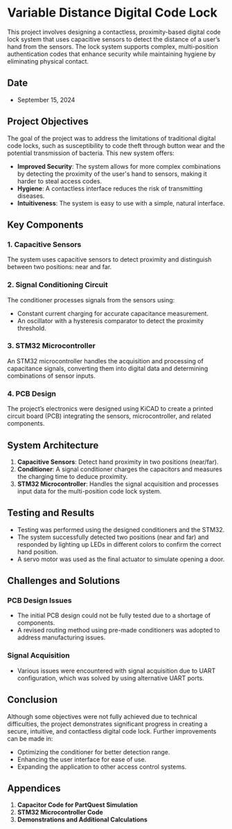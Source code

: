 
# Variable Distance Digital Code Lock

This project involves designing a contactless, proximity-based digital code lock system that uses capacitive sensors to detect the distance of a user’s hand from the sensors. The lock system supports complex, multi-position authentication codes that enhance security while maintaining hygiene by eliminating physical contact.


## Date

- September 15, 2024

## Project Objectives

The goal of the project was to address the limitations of traditional digital code locks, such as susceptibility to code theft through button wear and the potential transmission of bacteria. This new system offers:
- **Improved Security**: The system allows for more complex combinations by detecting the proximity of the user's hand to sensors, making it harder to steal access codes.
- **Hygiene**: A contactless interface reduces the risk of transmitting diseases.
- **Intuitiveness**: The system is easy to use with a simple, natural interface.

## Key Components

### 1. Capacitive Sensors
The system uses capacitive sensors to detect proximity and distinguish between two positions: near and far.

### 2. Signal Conditioning Circuit
The conditioner processes signals from the sensors using:
- Constant current charging for accurate capacitance measurement.
- An oscillator with a hysteresis comparator to detect the proximity threshold.

### 3. STM32 Microcontroller
An STM32 microcontroller handles the acquisition and processing of capacitance signals, converting them into digital data and determining combinations of sensor inputs.

### 4. PCB Design
The project’s electronics were designed using KiCAD to create a printed circuit board (PCB) integrating the sensors, microcontroller, and related components.

## System Architecture

1. **Capacitive Sensors**: Detect hand proximity in two positions (near/far).
2. **Conditioner**: A signal conditioner charges the capacitors and measures the charging time to deduce proximity.
3. **STM32 Microcontroller**: Handles the signal acquisition and processes input data for the multi-position code lock system.

## Testing and Results

- Testing was performed using the designed conditioners and the STM32.
- The system successfully detected two positions (near and far) and responded by lighting up LEDs in different colors to confirm the correct hand position.
- A servo motor was used as the final actuator to simulate opening a door.

## Challenges and Solutions

### PCB Design Issues
- The initial PCB design could not be fully tested due to a shortage of components.
- A revised routing method using pre-made conditioners was adopted to address manufacturing issues.

### Signal Acquisition
- Various issues were encountered with signal acquisition due to UART configuration, which was solved by using alternative UART ports.

## Conclusion

Although some objectives were not fully achieved due to technical difficulties, the project demonstrates significant progress in creating a secure, intuitive, and contactless digital code lock. Further improvements can be made in:
- Optimizing the conditioner for better detection range.
- Enhancing the user interface for ease of use.
- Expanding the application to other access control systems.

## Appendices

1. **Capacitor Code for PartQuest Simulation**
2. **STM32 Microcontroller Code**
3. **Demonstrations and Additional Calculations**


